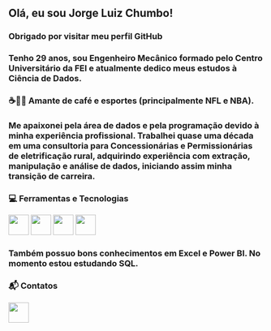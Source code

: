 ## Olá, eu sou Jorge Luiz Chumbo!

### Obrigado por visitar meu perfil GitHub

### Tenho 29 anos, sou Engenheiro Mecânico formado pelo Centro Universitário da FEI e atualmente dedico meus estudos à Ciência de Dados.

### :coffee::football::basketball: Amante de café e esportes (principalmente NFL e NBA).

### Me apaixonei pela área de dados e pela programação devido à minha experiência profissional. Trabalhei quase uma década em uma consultoria para Concessionárias e Permissionárias de eletrificação rural, adquirindo experiência com extração, manipulação e análise de dados, iniciando assim minha transição de carreira.

### :computer: Ferramentas e Tecnologias

<img src="https://cdn.jsdelivr.net/gh/devicons/devicon/icons/python/python-original.svg" width="40" height="40"/> <img src="https://cdn.jsdelivr.net/gh/devicons/devicon/icons/anaconda/anaconda-original.svg" width="40" height="40"/> <img src="https://cdn.jsdelivr.net/gh/devicons/devicon/icons/pycharm/pycharm-original.svg" width="40" height="40"/> <img src="https://cdn.jsdelivr.net/gh/devicons/devicon/icons/jupyter/jupyter-original-wordmark.svg" width="40" height="40"/> 

### Também possuo bons conhecimentos em Excel e Power BI. No momento estou estudando SQL.

### :mailbox_with_mail: Contatos
<div>
<a href="https://www.linkedin.com/in/jorgeluizchumbo/" target="_blank"><img src="https://cdn.jsdelivr.net/gh/devicons/devicon/icons/linkedin/linkedin-original.svg" width="40" height="40" /></a>
</div>
